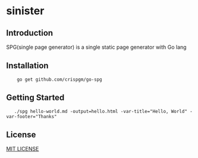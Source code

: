 # sinister

## Introduction

SPG(single page generator) is a single static page generator with Go lang

## Installation

```
    go get github.com/crispgm/go-spg
```

## Getting Started

```
   ./spg hello-world.md -output=hello.html -var-title="Hello, World" -var-footer="Thanks"
```

## License

[MIT LICENSE](https://github.com/crispgm/sinister/blob/master/LICENSE)

